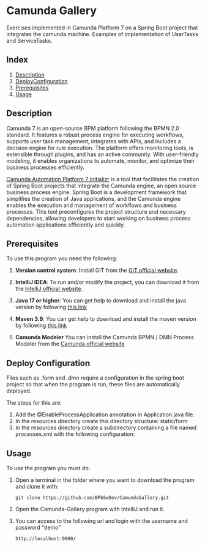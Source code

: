 # Camunda Gallery
Exercises implemented in Camunda Platform 7 on a Spring Boot project that integrates the camunda machine. Examples of implementation of UserTasks and ServiceTasks.


## Index

1. [Description](#description)
2. [DeployConfiguration](#deploy-configuration)
3. [Prerequisites](#prerequisites)
3. [Usage](#usage)


## Description
Camunda 7 is an open-source BPM platform following the BPMN 2.0 standard. It features a robust process engine for executing workflows, supports user task management, integrates with APIs, and includes a decision engine for rule execution. The platform offers monitoring tools, is extensible through plugins, and has an active community. With user-friendly modeling, it enables organizations to automate, monitor, and optimize their business processes efficiently.

[Camunda Automation Platform 7 Initializr](https://start.camunda.com/) is a tool that facilitates the creation of Spring Boot projects that integrate the Camunda engine, an open source business process engine. Spring Boot is a development framework that simplifies the creation of Java applications, and the Camunda engine enables the execution and management of workflows and business processes. This tool preconfigures the project structure and necessary dependencies, allowing developers to start working on business process automation applications efficiently and quickly.


## Prerequisites

To use this program you need the following:

1. **Version control system**: Install GIT from the [GIT official website](https://git-scm.com/downloads).

2. **IntelliJ IDEA**: To run and/or modify the project, you can download it from the [IntelliJ official website](https://www.jetbrains.com/es-es/idea/download/?section=windows).

3. **Java 17 or higher**: You can get help to download and install the java version by following [this link](https://www.youtube.com/watch?v=oAin-q1oTDw&pp=ygUXY29tbyBjb25maWd1cmFyIGphdmEgMTc%3D)

4. **Maven 3.9**: You can get help to download and install the maven version by following [this link](https://www.youtube.com/watch?v=1QfiyR_PWxU&pp=ygUSaW5zdGFsYXIgbWF2ZW4gMy45)

5. **Camunda Modeler** You can install the Camunda BPMN / DMN Process Modeler from the [Camunda official website](https://camunda.com/download/modeler/)

## Deploy Configuration
Files such as .form and .dmn require a configuration in the spring boot project so that when the program is run, these files are automatically deployed.

The steps for this are:

1. Add the @EnableProcessApplication annotation in Application.java file.
2. In the resources directory create this directory structure: static/form
3. In the resources directory create a subdirectory containing a file named processes.xml with the following configuration:


## Usage

To use the program you must do:

1. Open a terminal in the folder where you want to download the program and clone it with:
   ```
   git clone https://github.com/BPbSwDev/CamundaGallery.git
   ```
2. Open the Camunda-Gallery program with IntelliJ and run it.

3. You can access to the following url and login with the username and password "demo"
   ```
   http://localhost:9000/
   ```
